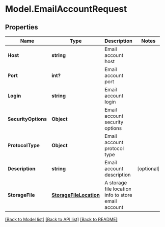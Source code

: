 # Model.EmailAccountRequest

## Properties
Name | Type | Description | Notes
------------ | ------------- | ------------- | -------------
**Host** | **string** | Email account host | 
**Port** | **int?** | Email account port | 
**Login** | **string** | Email account login | 
**SecurityOptions** | **Object** | Email account security options | 
**ProtocolType** | **Object** | Email account protocol type | 
**Description** | **string** | Email account description | [optional] 
**StorageFile** | [**StorageFileLocation**](StorageFileLocation.md) | A storage file location info to store email account | 



[[Back to Model list]](README.md#documentation-for-models) [[Back to API list]](README.md#documentation-for-api-endpoints) [[Back to README]](README.md)


